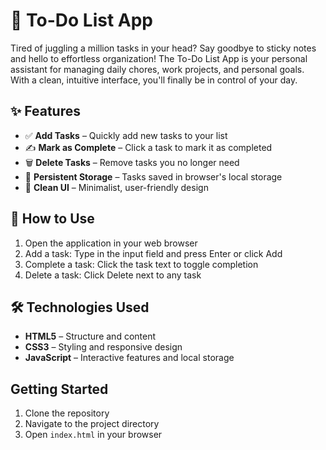 # 📝 To-Do List App

Tired of juggling a million tasks in your head? Say goodbye to sticky notes and hello to effortless organization!
The To-Do List App is your personal assistant for managing daily chores, work projects, and personal goals.
With a clean, intuitive interface, you'll finally be in control of your day.

## ✨ Features

- ✅ **Add Tasks** – Quickly add new tasks to your list
- ✍️ **Mark as Complete** – Click a task to mark it as completed
- 🗑️ **Delete Tasks** – Remove tasks you no longer need
- 💾 **Persistent Storage** – Tasks saved in browser's local storage
- 🎨 **Clean UI** – Minimalist, user-friendly design

## 📌 How to Use

1. Open the application in your web browser
2. Add a task: Type in the input field and press Enter or click Add
3. Complete a task: Click the task text to toggle completion
4. Delete a task: Click Delete next to any task

## 🛠️ Technologies Used

- **HTML5** – Structure and content
- **CSS3** – Styling and responsive design
- **JavaScript** – Interactive features and local storage

## Getting Started

1. Clone the repository
2. Navigate to the project directory
3. Open `index.html` in your browser
